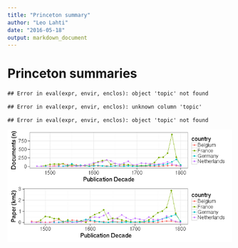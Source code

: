 ```yaml
---
title: "Princeton summary"
author: "Leo Lahti"
date: "2016-05-18"
output: markdown_document
---
```


# Princeton summaries




```
## Error in eval(expr, envir, enclos): object 'topic' not found
```

```
## Error in eval(expr, envir, enclos): unknown column 'topic'
```

```
## Error in eval(expr, envir, enclos): object 'topic' not found
```


![plot of chunk princeton2](figure/princeton2-1.png)


